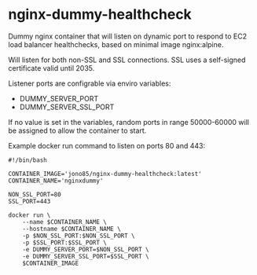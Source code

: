 # nginx-dummy-healthcheck
Dummy nginx container that will listen on dynamic port to respond to EC2 load balancer healthchecks, based on minimal image nginx:alpine.

Will listen for both non-SSL and SSL connections.
SSL uses a self-signed certificate valid until 2035.

Listener ports are configrable via enviro variables:
- DUMMY_SERVER_PORT
- DUMMY_SERVER_SSL_PORT

If no value is set in the variables, random ports in range 50000-60000 will be assigned to allow the container to start.


Example docker run command to listen on ports 80 and 443:
```
#!/bin/bash

CONTAINER_IMAGE='jono85/nginx-dummy-healthcheck:latest'
CONTAINER_NAME='nginxdummy'

NON_SSL_PORT=80
SSL_PORT=443

docker run \
	--name $CONTAINER_NAME \
	--hostname $CONTAINER_NAME \
	-p $NON_SSL_PORT:$NON_SSL_PORT \
	-p $SSL_PORT:$SSL_PORT \
	-e DUMMY_SERVER_PORT=$NON_SSL_PORT \
	-e DUMMY_SERVER_SSL_PORT=$SSL_PORT \
	$CONTAINER_IMAGE
```